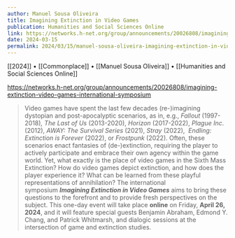 ```yaml
---
author: Manuel Sousa Oliveira
title: Imagining Extinction in Video Games
publication: Humanities and Social Sciences Online
link: https://networks.h-net.org/group/announcements/20026808/imagining-extinction-video-games-international-symposium
date: 2024-03-15
permalink: 2024/03/15/manuel-sousa-oliveira-imagining-extinction-in-video-games
---
```


[[2024]] • [[Commonplace]] • [[Manuel Sousa Oliveira]] • [[Humanities and Social Sciences Online]]

https://networks.h-net.org/group/announcements/20026808/imagining-extinction-video-games-international-symposium

> Video games have spent the last few decades (re-)imagining dystopian and post-apocalyptic scenarios, as in, e.g., _Fallout_ (1997-2018)_, The Last of Us_ (2013-2020), _Horizon_ (2017-2022), _Plague Inc_. (2012), _AWAY: The Survival Series_ (2021), _Stray_ (2022),  _Endling: Extinction is Forever_ (2022), or _Frostpunk_ (2022). Often, these scenarios enact fantasies of (de-)extinction, requiring the player to actively participate and embrace their own agency within the game world. Yet, what exactly is the place of video games in the Sixth Mass Extinction? How do video games depict extinction, and how does the player experience it? What can be learned from these playful representations of annihilation? The international symposium _**Imagining Extinction in Video Games**_ aims to bring these questions to the forefront and to provide fresh perspectives on the subject. This one-day event will take place **online** on Friday, **April 26, 2024**, and it will feature special guests Benjamin Abraham, Edmond Y. Chang, and Patrick Whitmarsh, and dialogic sessions at the intersection of game and extinction studies.